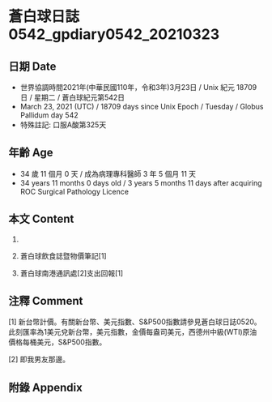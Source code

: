 [_metadata_:encoding]: - "utf-8"
[_metadata_:language]: - "zh-Hant-TW"
[_metadata_:fileformat]: - "markdown"
[_metadata_:MIME_type]: - "text/plain"
[_metadata_:markdown_version]: - "commonmark version 0.29"
[_metadata_:markdown_spec]: - "https://spec.commonmark.org/0.29/"

# 蒼白球日誌0542_gpdiary0542_20210323 #

## 日期 Date ##

* 世界協調時間2021年(中華民國110年，令和3年)3月23日 / Unix 紀元 18709 日 / 星期二 / 蒼白球紀元第542日
* March 23, 2021 (UTC) / 18709 days since Unix Epoch / Tuesday / Globus Pallidum day 542
* 特殊註記: 口服A酸第325天

## 年齡 Age ##

* 34 歲 11 個月 0 天 / 成為病理專科醫師 3 年 5 個月 11 天
* 34 years 11 months 0 days old / 3 years 5 months 11 days after acquiring ROC Surgical Pathology Licence

## 本文 Content ##

1. 

    
2. 蒼白球飲食誌暨物價筆記[1]

    
3. 蒼白球南港通訊處[2]支出回報[1]

    

## 注釋 Comment ##

[1] 新台幣計價。有關新台幣、美元指數、S&P500指數請參見蒼白球日誌0520。此刻匯率為1美元兌新台幣，美元指數，金價每盎司美元，西德州中級(WTI)原油價格每桶美元，S&P500指數。


[2] 即我男友那邊。



## 附錄 Appendix ##

